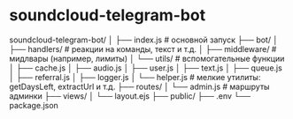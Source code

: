 # soundcloud-telegram-bot

soundcloud-telegram-bot/
│
├── index.js                  # основной запуск
├── bot/
│   ├── handlers/             # реакции на команды, текст и т.д.
│   ├── middleware/           # мидлвары (например, лимиты)
│   └── utils/                # вспомогательные функции
│       ├── cache.js
│       ├── audio.js
│       ├── user.js
│       ├── text.js
│       ├── queue.js
│       ├── referral.js
│       ├── logger.js
│       └── helper.js         # мелкие утилиты: getDaysLeft, extractUrl и т.д.
├── routes/
│   └── admin.js              # маршруты админки
├── views/
│   └── layout.ejs
├── public/
├── .env
└── package.json